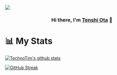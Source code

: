 ![](https://visitor-badge.glitch.me/badge?page_id=padrone1225.padrone1225)

<h3 align="center">
Hi there, I'm <a href="https://cvdesignr.com/p/6324e0eba60b5" target="_blank" rel="noreferrer">Tenshi Ota</a> 👋
</h3>

# 📊 My Stats

[![TechnoTim's github stats](https://github-readme-stats.vercel.app/api?username=padrone1225&show_icons=true&count_private=true&theme=radical&hide=stars)](https://github.com/padrone1225)

[![GitHub Streak](https://github-readme-streak-stats.herokuapp.com/?user=padrone1225&theme=dark&count_private=true&theme=radical)](https://github.com/padrone1225)
